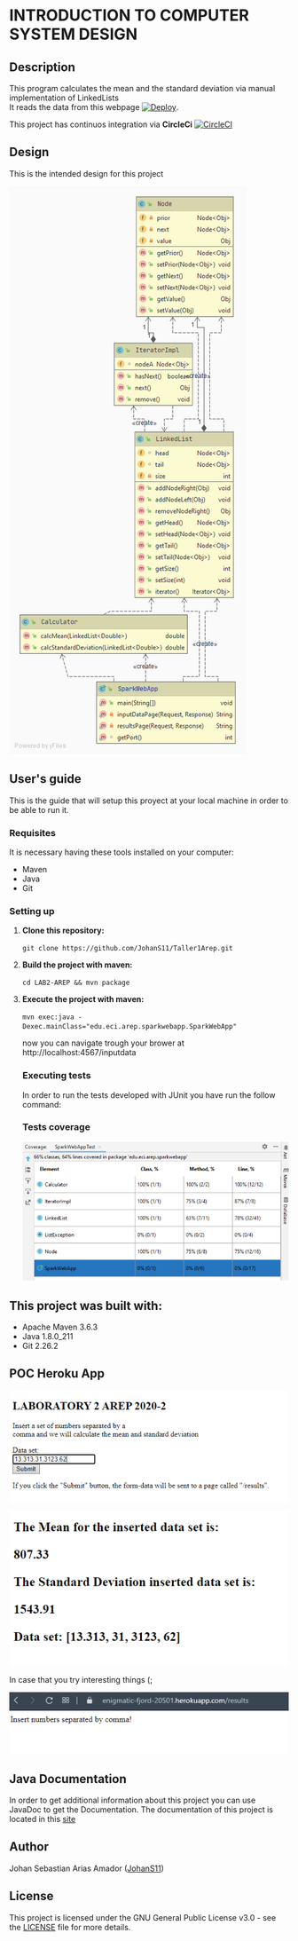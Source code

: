 # INTRODUCTION TO COMPUTER SYSTEM DESIGN

## Description

  This program calculates the mean and the standard deviation via manual implementation of LinkedLists <br>
  It reads the data from this webpage [![Deploy](https://www.herokucdn.com/deploy/button.svg)](https://enigmatic-fjord-20501.herokuapp.com/inputdata).
  
  This project has continuos integration via **CircleCi** [![CircleCI](https://circleci.com/gh/JohanS11/LAB2-AREP.svg?style=svg)](https://circleci.com/gh/JohanS11/LAB2-AREP)
 
## Design 

  This is the intended design for this project
  
  ![uml](img/uml.png)
  

## User's guide

  This is the guide that will setup this proyect at your local machine in order to be able to run it.
  
  ### Requisites
  
  It is necessary having these tools installed on your computer:
  
  * Maven 
  * Java 
  * Git
 
  ### Setting up
  
1. **Clone this repository:** 

   `git clone https://github.com/JohanS11/Taller1Arep.git`

2. **Build the project with maven:**
  
    `cd LAB2-AREP && mvn package`

3. **Execute the project with maven:**

    `mvn exec:java -Dexec.mainClass="edu.eci.arep.sparkwebapp.SparkWebApp" `
    
    now you can navigate trough your brower at http://localhost:4567/inputdata

   ### Executing tests
   
     In order to run the tests developed with JUnit you have run the follow command:
     
     ### Tests coverage
     
     ![test3](img/testCoverage.png)
     
  ## This project was built with:
  
   - Apache Maven 3.6.3
   - Java 1.8.0_211
   - Git 2.26.2
   
  ## POC Heroku App 
  
  ![poc1](img/poc1.png)
  
  ![poc2](img/poc2.png)
    
   In case that you try interesting things (;
   
  ![poc3](img/poc3.png)
  
  ## Java Documentation
  
  In order to get additional information about this project you can use JavaDoc to get the Documentation.
  The documentation of this project is located in this [site](https://johans11.github.io/LAB2-AREP/project-reports.html)
  
  ## Author
  
  Johan Sebastian Arias Amador ([JohanS11](https://github.com/JohanS11))
  
  ## License
  
  This project is licensed under the GNU General Public License v3.0 - see the [LICENSE](https://github.com/JohanS11/LAB2-AREP/blob/master/LICENSE) file for more details.
